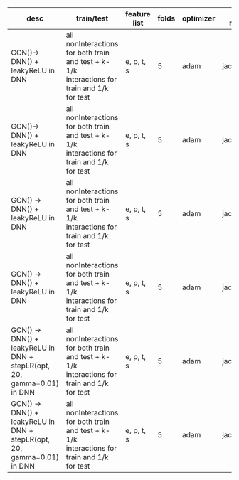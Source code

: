 | desc | train/test | feature list | folds | optimizer | emb method | aggregation | batch size | epoch | dropout | LR | accuracy | auc | f1 | aupr | recall | specificity | precision | 
|-|-|-|-|-|-|-|-|-|-|-|-|-|-|-|-|-|-|
| GCN()-> DNN() + leakyReLU in DNN | all nonInteractions for both train and test + k-1/k interactions for train and 1/k for test| e, p, t, s | 5 | adam | jaccardGCN | sum | 64 | 100 | 0.4 | 0.0001 | 67.4% | 54.9% | 5.7% | 3.5% | 39.2% | 68.2% | 3.1% 
| GCN()-> DNN() + leakyReLU in DNN | all nonInteractions for both train and test + k-1/k interactions for train and 1/k for test | e, p, t, s | 5 | adam | jaccardGCN | sum | 64 | 100 | 0.4 | 0.0005 | 49.6% | 55.4% | 5.8% | 3.2% | 59.4% | 49.3% | 3.3%
| GCN() -> DNN() + leakyReLU in DNN | all nonInteractions for both train and test + k-1/k interactions for train and 1/k for test | e, p, t, s| 5 | adam | jaccardGCN | sum | 64 | 300 | 0.4 | 0.0005 | 26.2% | 50.5% | 5.1% | 2.9% | 79% | 24.8% | 2.6% 
| GCN() -> DNN() + leakyReLU in DNN | all nonInteractions for both train and test + k-1/k interactions for train and 1/k for test | e, p, t, s| 5 | adam | jaccard | sum | 64 | 100 | 0.4 | 0.0005 | 74.3% | 59.1% | 7.4% | 5.5% | 35.2% | 75.4% | 4.4% 
| GCN() -> DNN() + leakyReLU in DNN + stepLR(opt, 20, gamma=0.01) in DNN | all nonInteractions for both train and test + k-1/k interactions for train and 1/k for test | e, p, t, s| 5 | adam | jaccard | sum | 64 | 100 | 0.4 | 0.01 | 64.7% | 54.3% | 5.9% | 3.4% | 41.1% | 65.3% | 3.3% |
| GCN() -> DNN() + leakyReLU in DNN + stepLR(opt, 20, gamma=0.01) in DNN | all nonInteractions for both train and test + k-1/k interactions for train and 1/k for test | e, p, t, s| 5 | adam | jaccardGCN | sum | 64 | 1000 | 0.4 | 0.1 | 
